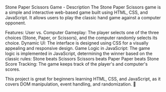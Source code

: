 Stone Paper Scissors Game - Description
The Stone Paper Scissors game is a simple and interactive web-based game built using HTML, CSS, and JavaScript. It allows users to play the classic hand game against a computer opponent.

Features:
User vs. Computer Gameplay: The player selects one of the three choices (Stone, Paper, or Scissors), and the computer randomly selects its choice.
Dynamic UI: The interface is designed using CSS for a visually appealing and responsive design.
Game Logic in JavaScript: The game logic is implemented in JavaScript, determining the winner based on the classic rules:
Stone beats Scissors
Scissors beats Paper
Paper beats Stone
Score Tracking: The game keeps track of the player's and computer's scores.

This project is great for beginners learning HTML, CSS, and JavaScript, as it covers DOM manipulation, event handling, and randomization. 🚀
